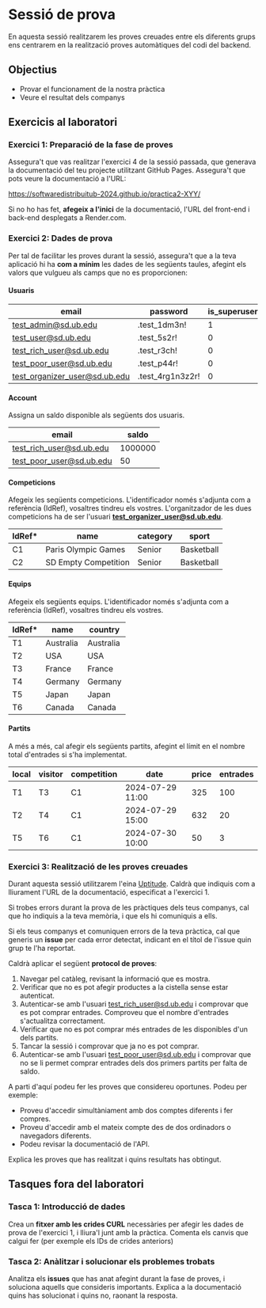 # Sessió de prova
En aquesta sessió realitzarem les proves creuades entre els diferents grups ens centrarem en la realització proves automàtiques del codi del backend.

## Objectius
* Provar el funcionament de la nostra pràctica
* Veure el resultat dels companys

## Exercicis al laboratori

### Exercici 1: Preparació de la fase de proves

Assegura't que vas realitzar l'exercici 4 de la sessió passada, que generava la documentació del teu projecte utilitzant
GitHub Pages. Assegura't que pots veure la documentació a l'URL:

https://softwaredistribuitub-2024.github.io/practica2-XYY/

Si no ho has fet, **afegeix a l'inici** de la documentació, l'URL del front-end i back-end desplegats a Render.com.

### Exercici 2: Dades de prova

Per tal de facilitar les proves durant la sessió, assegura't que a la teva aplicació hi ha **com a mínim** les dades 
de les següents taules, afegint els valors que vulgueu als camps que no es proporcionen:

#### Usuaris

| email                           | password         | is_superuser |
|---------------------------------|------------------|--------------|
| test_admin@sd.ub.edu            | .test_1dm3n!     | 1            |
| test_user@sd.ub.edu             | .test_5s2r!      | 0            |
| test_rich_user@sd.ub.edu        | .test_r3ch!      | 0            |
| test_poor_user@sd.ub.edu        | .test_p44r!      | 0            |
| test_organizer_user@sd.ub.edu   | .test_4rg1n3z2r! | 0            |


#### Account

Assigna un saldo disponible als següents dos usuaris.

| email                    | saldo   |
|--------------------------|---------|
| test_rich_user@sd.ub.edu | 1000000 |
| test_poor_user@sd.ub.edu | 50      |


#### Competicions

Afegeix les següents competicions. L'identificador només s'adjunta com a referència (IdRef), vosaltres tindreu els vostres.
L'organitzador de les dues competicions ha de ser l'usuari **test_organizer_user@sd.ub.edu**.

| IdRef* | name                 | category | sport      |
|--------|----------------------|----------|------------|
| C1     | Paris Olympic Games  | Senior   | Basketball |
| C2     | SD Empty Competition | Senior   | Basketball | 


#### Equips

Afegeix els següents equips. L'identificador només s'adjunta com a referència (IdRef), vosaltres tindreu els vostres.

| IdRef* | name      | country   | 
|--------|-----------|-----------|
| T1     | Australia | Australia |
| T2     | USA       | USA       |
| T3     | France    | France    |
| T4     | Germany   | Germany   |
| T5     | Japan     | Japan     |
| T6     | Canada    | Canada    |

#### Partits

A més a més, cal afegir els següents partits, afegint el límit en el nombre total d'entrades si s'ha implementat.

| local | visitor | competition | date             | price | entrades |
|-------|---------|-------------|------------------|-------|----------|
| T1    | T3      | C1          | 2024-07-29 11:00 | 325   | 100      |
| T2    | T4      | C1          | 2024-07-29 15:00 | 632   | 20       |
| T5    | T6      | C1          | 2024-07-30 10:00 | 50    | 3        |


### Exercici 3: Realització de les proves creuades

Durant aquesta sessió utilitzarem l'eina [Uptitude](https://uptitude.netlify.app/). Caldrà que indiquis com a lliurament l'URL de la documentació, 
especificat a l'exercici 1.

Si trobes errors durant la prova de les pràctiques dels teus companys, cal que ho indiquis a la teva memòria, i que els
hi comuniquis a ells.

Si els teus companys et comuniquen errors de la teva pràctica, cal que generis un **issue** per cada error detectat,
indicant en el títol de l'issue quin grup te l'ha reportat.

Caldrà aplicar el següent **protocol de proves**:

1. Navegar pel catàleg, revisant la informació que es mostra.
2. Verificar que no es pot afegir productes a la cistella sense estar autenticat.
3. Autenticar-se amb l'usuari test_rich_user@sd.ub.edu i comprovar que es pot comprar entrades.
Comproveu que el nombre d'entrades s'actualitza correctament.
4. Verificar que no es pot comprar més entrades de les disponibles d'un dels partits.
5. Tancar la sessió i comprovar que ja no es pot comprar.
6. Autenticar-se amb l'usuari test_poor_user@sd.ub.edu i comprovar que no se li permet comprar entrades dels dos primers
partits per falta de saldo.

A parti d'aquí podeu fer les proves que considereu oportunes. Podeu per exemple:

* Proveu d'accedir simultàniament amb dos comptes diferents i fer compres.
* Proveu d'accedir amb el mateix compte des de dos ordinadors o navegadors diferents.
* Podeu revisar la documentació de l'API.

Explica les proves que has realitzat i quins resultats has obtingut.

## Tasques fora del laboratori

### Tasca 1: Introducció de dades

Crea un **fitxer amb les crides CURL** necessàries per afegir les dades de prova de l'exercici 1, i lliura'l junt amb la pràctica.
Comenta els canvis que calgui fer (per exemple els IDs de crides anteriors)

### Tasca 2: Anàlitzar i solucionar els problemes trobats

Analitza els **issues** que has anat afegint durant la fase de proves, i soluciona aquells que consideris importants.
Explica a la documentació quins has solucionat i quins no, raonant la resposta.
